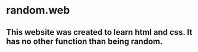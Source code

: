 # random.web

## This website was created to learn html and css. It has no other function than being random. 
